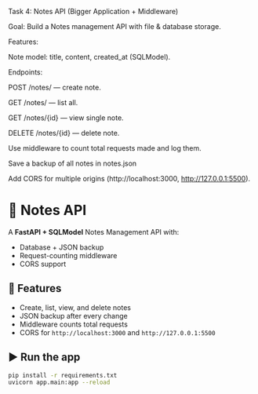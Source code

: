 Task 4: Notes API (Bigger Application + Middleware)

Goal: Build a Notes management API with file & database storage.

Features:

Note model: title, content, created_at (SQLModel).

Endpoints:

POST /notes/ — create note.

GET /notes/ — list all.

GET /notes/{id} — view single note.

DELETE /notes/{id} — delete note.

Use middleware to count total requests made and log them.

Save a backup of all notes in notes.json

Add CORS for multiple origins (http://localhost:3000, http://127.0.0.1:5500).

# 📝 Notes API

A **FastAPI + SQLModel** Notes Management API with:
- Database + JSON backup
- Request-counting middleware
- CORS support

## 🚀 Features
- Create, list, view, and delete notes
- JSON backup after every change
- Middleware counts total requests
- CORS for `http://localhost:3000` and `http://127.0.0.1:5500`

## ▶️ Run the app
```bash
pip install -r requirements.txt
uvicorn app.main:app --reload

